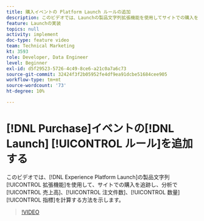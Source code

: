 ```yaml
---
title: 購入イベントの Platform Launch ルールの追加
description: このビデオでは、Launchの製品文字列拡張機能を使用してサイトでの購入を追跡し、結果として分析の売上高、注文件数、数量の指標を追跡する方法を示します。
feature: Launchの実装
topics: null
activity: implement
doc-type: feature video
team: Technical Marketing
kt: 3593
role: Developer, Data Engineer
level: Beginner
exl-id: d5f29523-5726-4c49-8ce6-a21c0a7a6c73
source-git-commit: 32424f3f2b05952fe4df9ea91dcbe51684cee905
workflow-type: tm+mt
source-wordcount: '73'
ht-degree: 10%

---
```


# [!DNL Purchase]イベントの[!DNL Launch] [!UICONTROL ルール]を追加する

このビデオでは、[!DNL Experience Platform Launch]の製品文字列[!UICONTROL 拡張機能]を使用して、サイトでの購入を追跡し、分析で[!UICONTROL 売上高]、[!UICONTROL 注文件数]、[!UICONTROL 数量] [!UICONTROL 指標]を計算する方法を示します。

>[!VIDEO](https://video.tv.adobe.com/v/28766/?quality=12)
